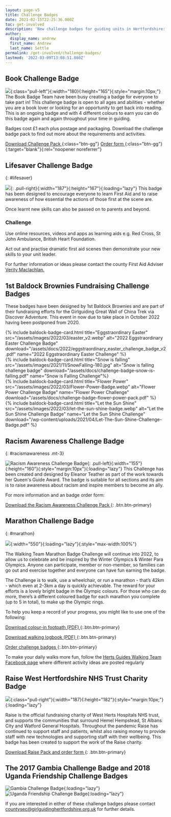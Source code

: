 ```yaml
---
layout: page-v5
title: Challenge Badges
date: 2021-02-15T22:25:36.000Z
toc: get-involved
description: 'New challenge badges for guiding units in Hertfordshire: Let the Sun Shine, Marathon, Lifesaver, Flower Power and more.'
author:
  display_name: andrew
  first_name: Andrew
  last_name: Settle
permalink: /get-involved/challenge-badges/
lastmod: '2022-03-09T13:08:51.860Z'
---
```

## Book Challenge Badge

![](/assets/images/2021/12/challenge_badges_book.jpg){:class="pull-left"}{:width="180}{:height="165"}{:style="margin:10px;"}
The Book Badge Team have been busy creating a badge for everyone to take part in! This challenge badge is open to all ages and abilities - whether you are a book lover or looking for an opportunity to get back into reading. This is an ongoing badge and with 4 different colours to earn you can do this badge again and again throughout your time in guiding.

Badges cost £1 each plus postage and packaging. Download the challenge badge pack to find out more about the requirements and activities.

[Download Challenge Pack <i class="fa fa-download"></i>](/assets/docs/challenge-badge-book-pack.pdf){:class="btn-gg"} [Order form <i class="fa fa-external-link"></i>](https://forms.office.com/Pages/ResponsePage.aspx?id=3yob_CzTykeMNWNnWM6OwRrqs7bdo19CnIwI_9Lov51URUpKNTNISEZFWVpCVVlXRUo5NEg0MlFQRC4u){:class="btn-gg"}{:target="blank"}{:rel="noopener noreferrer"}

<div class="clearfix"></div>

## Lifesaver Challenge Badge
{: #lifesaver}

![](/wp-content/uploads/2021/01/Lifesaver-badge.png){: .pull-right}{:width="187"}{:height="167"}{:loading="lazy"}
This badge has been designed to encourage everyone to learn First Aid and to raise awareness of how essential the actions of those first at the scene are. 

Once learnt new skills can also be passed on to parents and beyond.

### Challenge

Use online resources, videos and apps as learning aids  e.g. Red Cross, St John Ambulance, British Heart Foundation.

Act out and practise dramatic first aid scenes then demonstrate your new skills to your unit leader.

For further information or ideas please contact the county First Aid Adviser [Verity Maclachlan.](mailto:verity.guides@gmail.com) 

## 1st Baldock Brownies Fundraising Challenge Badges

These badges have been designed by 1st Baldock Brownies and are part of their fundraising efforts for the Girlguiding Great Wall of China Trek via Discover Adventure. This event in now due to take place in October 2022 having been postponed from 2020.

<div class="row  g-0 row-cols-md-2 row-cols-lg-4">
  <div class="col">
  {% include baldock-badge-card.html title="Eggstraordinary Easter" src="/assets/images/2022/03/easter_v2.webp" alt="2022 Eggstraordinary Easter Challenge Badge" download="/assets/docs/2022/eggstraordinary_easter_challenge_badge_v2.pdf" name="2022 Eggstraordinary Easter Challenge" %}
  </div>
  <div class="col">
  {% include baldock-badge-card.html title="Snow is falling" src="/assets/images/2021/11/SnowFalling-180.jpg" alt="Snow is falling challenge badge" download="/assets/docs/challenge-badge-snow-is-falling.pdf" name="Snow is Falling Challenge"%}  
  </div>
   <div class="col">
   {% include baldock-badge-card.html title="Flower Power" src="/assets/images/2022/03/Flower-Power-Badge.webp" alt="Flower Power Challenge Badge" name="Flower Power Challenge" download="/assets/docs/challenge-badge-flower-power-pack.pdf" %}
  </div>
  <div class="col-lg-3">
  {% include baldock-badge-card.html title="Let the Sun Shine" src="/assets/images/2022/03/let-the-sun-shine-badge.webp" alt="Let the Sun Shine Challenge Badge" name="Let the Sun Shine Challenge" download="/wp-content/uploads/2021/04/Let-The-Sun-Shine-Challenge-Badge.pdf" %}
  </div>
</div>

## Racism Awareness Challenge Badge
{: #racismawareness .mt-3}

![Racism Awareness Challenge Badge](/wp-content/uploads/2020/08/Racism_Awareness_Challenge-291x300.jpg){: .pull-left}{:width="155"}{:height="160"}{:style="margin:10px"}{:loading="lazy"}
This Challenge has been created and designed by Eleanor Teather as part of the work towards her Queen's Guide Award. The badge is suitable for all sections and its aim is to raise awareness about racism and inspire members to become an ally.

For more information and an badge order form:

[Download the Racism Awareness Challenge Pack <i class="fa fa-download"></i>](/wp-content/uploads/2021/05/Racism-Awareness-Challenge-pack.pdf){: .btn.btn-primary}

<div class="clearfix"></div>

## Marathon Challenge Badge
{: #marathon}

![](/assets/images/2022/03/marathon-challenge-badges.webp){:width="550"}{:loading="lazy"}{:style="max-width:100%"}

The Walking Team Marathon Badge Challenge will continue into 2022, to allow us to celebrate and be inspired by the Winter Olympics & Winter Para Olympics.  Anyone can participate, member or non-member, so families can go out and exercise together and everyone can have fun earning the badge.

The Challenge is to walk, use a wheelchair, or run a marathon - that’s 42km - which even at 2-3km a day is quickly achievable. The reward for your efforts is a lovely bright badge in the Olympic colours. For those who can do more, there’s a different coloured badge for each marathon you complete  (up to 5 in total), to make up the Olympic rings.

To help you keep a record of your progress, you might like to use one of the following:

[Download colour-in footpath (PDF) <i class="fa fa-download"></i>](/wp-content/uploads/2021/03/Marathon-Challenge-Colour-in-Footpath-v2.pdf){:.btn.btn-primary}

[Download walking logbook (PDF) <i class="fa fa-download"></i>](/wp-content/uploads/2021/03/Marathon-Challenge-Log-Book-v2.pdf){:.btn.btn-primary}

[Order challenge badges <i class="fa fa-external-link"></i>](http://bit.ly/hertswalkingchallenge){:.btn.btn-primary}

To make your daily walks more fun, follow the <a href="https://www.facebook.com/hertsguideswalkingteam" target="_blank" rel="noopener">Herts Guides Walking Team Facebook page</a> where different activity ideas are posted regularly

## Raise West Hertfordshire NHS Trust Charity Badge

![](/wp-content/uploads/2021/04/Raise-Challenge-Badge.png){:class="pull-right"}{:width="187}{:height="182"}{:style="margin:10px;"}{:loading="lazy"}

Raise is the official fundraising charity of West Herts Hospitals NHS trust, and supports the communities that surround Hemel Hempstead, St Albans City and Watford General Hospitals. Throughout the pandemic Raise has continued to support staff and patients, whilst also raising money to provide staff with new technologies and supporting staff with their wellbeing. This badge has been created to support the work of the Raise charity. 

[Download <span class="visually-hidden">Raise</span> Pack and order form <i class="fa fa-download"></i>](/wp-content/uploads/2021/06/Raise-Challenge-badge.pdf){: .btn.btn-primary}

## The 2017 Gambia Challenge Badge and 2018 Uganda Friendship Challenge Badges

![Gambia Challenge Badge](/wp-content/uploads/2017/02/Gambia-Badge-small.png){:loading="lazy"} ![Uganda Friendship Challenge Badge](/wp-content/uploads/2017/11/Uganda-Friendship-2018-CP-150x150.png){:loading="lazy"}

If you are interested in either of these challenge badges please contact <countysec@girlguidinghertfordshire.org.uk> for further details.
